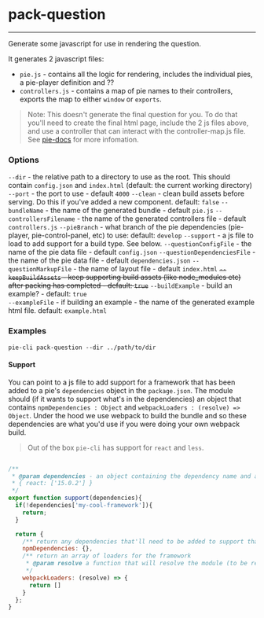 # pack-question 
---
Generate some javascript for use in rendering the question.

It generates 2 javascript files: 
 * `pie.js` - contains all the logic for rendering, includes the individual pies, a pie-player definition and ??
 * `controllers.js` - contains a map of pie names to their controllers, exports the map to either `window` or `exports`.

> Note: This doesn't generate the final question for you. To do that you'll need to create the final html page, include the 2 js files above, and use a controller that can interact with the controller-map.js file. See [pie-docs](http://pielabs.github.io/pie-docs) for more infomation.

### Options

 `--dir` - the relative path to a directory to use as the root. This should contain `config.json` and `index.html` (default: the current working directory)
  `--port` - the port to use - default `4000`
  `--clean` - clean build assets before serving. Do this if you've added a new component. default: `false`
  `--bundleName` - the name of the generated bundle - default `pie.js`
  `--controllersFilename` - the name of the generated controllers file - default `controllers.js`
  `--pieBranch` - what branch of the pie dependencies (pie-player, pie-control-panel, etc) to use: default: `develop`
  `--support` - a js file to load to add support for a build type. See below.
  `--questionConfigFile` - the name of the pie data file - default `config.json`
  `--questionDependenciesFile` - the name of the pie data file - default `dependencies.json`
  `--questionMarkupFile` - the name of layout file - default `index.html`
  ~~`--keepBuildAssets` - keep supporting build assets (like node_modules etc) after packing has completed - default:  `true`~~
  `--buildExample` - build an example? - default: `true`  
  `--exampleFile` - if building an example - the name of the generated example html file. default: `example.html`  
  
### Examples
```shell
pie-cli pack-question --dir ../path/to/dir
```

#### Support 
You can point to a js file to add support for a framework that has been added to a pie's `dependencies` object in the `package.json`.
The module should (if it wants to support what's in the dependencies) an object that contains `npmDependencies : Object` and `webpackLoaders : (resolve) => Object`. Under the hood we use webpack to build the bundle and so these dependencies are what you'd use if you were doing your own webpack build.

> Out of the box `pie-cli` has support for `react` and `less`.

```javascript

/**
 * @param dependencies - an object containing the dependency name and an array of versions:
 * { react: ['15.0.2'] }
 */
export function support(dependencies){ 
  if(!dependencies['my-cool-framework']){
    return;
  }

  return {
    /** return any dependencies that'll need to be added to support that framework when run against webpack.*/
    npmDependencies: {},
    /** return an array of loaders for the framework 
     * @param resolve a function that will resolve the module (to be removed)
     */
    webpackLoaders: (resolve) => {
      return [] 
    }
  };
}
```
